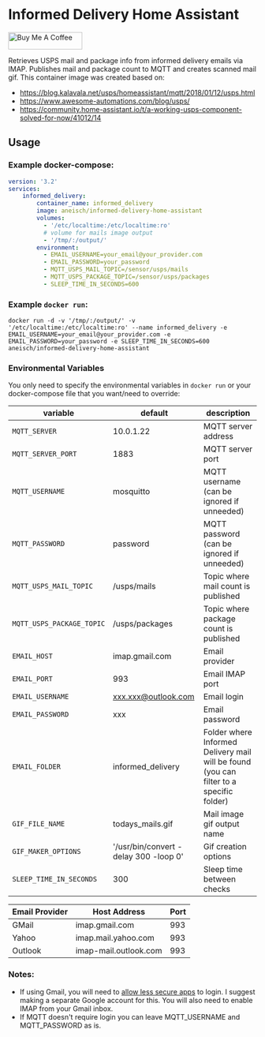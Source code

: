 # Informed Delivery Home Assistant
<a href="https://www.buymeacoffee.com/aneisch" target="_blank"><img src="https://cdn.buymeacoffee.com/buttons/default-black.png" width="150px" height="35px" alt="Buy Me A Coffee" style="height: 35px !important;width: 150px !important;" ></a><br>

Retrieves USPS mail and package info from informed delivery emails via IMAP. Publishes mail and package count to MQTT and creates scanned mail gif. This container image was created based on:
* https://blog.kalavala.net/usps/homeassistant/mqtt/2018/01/12/usps.html
* https://www.awesome-automations.com/blog/usps/
* https://community.home-assistant.io/t/a-working-usps-component-solved-for-now/41012/14


## Usage

### Example docker-compose:

```yaml
version: '3.2'
services:
    informed_delivery:
        container_name: informed_delivery
        image: aneisch/informed-delivery-home-assistant
        volumes:
          - '/etc/localtime:/etc/localtime:ro'
          # volume for mails image output
          - '/tmp/:/output/'
        environment:
          - EMAIL_USERNAME=your_email@your_provider.com
          - EMAIL_PASSWORD=your_password
          - MQTT_USPS_MAIL_TOPIC=/sensor/usps/mails
          - MQTT_USPS_PACKAGE_TOPIC=/sensor/usps/packages
          - SLEEP_TIME_IN_SECONDS=600
```

### Example `docker run`:
`docker run -d -v '/tmp/:/output/' -v '/etc/localtime:/etc/localtime:ro' --name informed_delivery -e EMAIL_USERNAME=your_email@your_provider.com -e EMAIL_PASSWORD=your_password -e SLEEP_TIME_IN_SECONDS=600 aneisch/informed-delivery-home-assistant`

### Environmental Variables
You only need to specify the environmental variables in `docker run` or your docker-compose file that you want/need to override:

variable | default | description
-- | -- | --
`MQTT_SERVER` | 10.0.1.22 | MQTT server address
`MQTT_SERVER_PORT` | 1883 | MQTT server port
`MQTT_USERNAME` | mosquitto | MQTT username (can be ignored if unneeded)
`MQTT_PASSWORD` | password | MQTT password (can be ignored if unneeded)
`MQTT_USPS_MAIL_TOPIC` | /usps/mails | Topic where mail count is published
`MQTT_USPS_PACKAGE_TOPIC` | /usps/packages | Topic where package count is published
`EMAIL_HOST` | imap.gmail.com | Email provider
`EMAIL_PORT` | 993 | Email IMAP port
`EMAIL_USERNAME` | xxx.xxx@outlook.com | Email login
`EMAIL_PASSWORD` | xxx | Email password
`EMAIL_FOLDER` | informed_delivery | Folder where Informed Delivery mail will be found (you can filter to a specific folder)
`GIF_FILE_NAME` | todays_mails.gif | Mail image gif output name
`GIF_MAKER_OPTIONS` | '/usr/bin/convert -delay 300 -loop 0' | Gif creation options
`SLEEP_TIME_IN_SECONDS` | 300 | Sleep time between checks

Email Provider | Host Address | Port
-- | -- | --
GMail | imap.gmail.com | 993
Yahoo | imap.mail.yahoo.com | 993
Outlook | imap-mail.outlook.com | 993

### Notes: 
* If using Gmail, you will need to [allow less secure apps](https://hotter.io/docs/email-accounts/secure-app-gmail/) to login. I suggest making a separate Google account for this. You will also need to enable IMAP from your Gmail inbox.
* If MQTT doesn't require login you can leave MQTT_USERNAME and MQTT_PASSWORD as is. 
